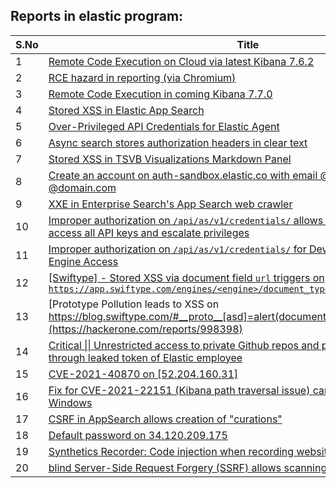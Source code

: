 ## Reports in elastic program:
| S.No | Title | Bounty |
| ---- | ----- | ------ |
| 1 | [Remote Code Execution on Cloud via latest Kibana 7.6.2](https://hackerone.com/reports/852613) | $10000.0 |
| 2 | [RCE hazard in reporting (via Chromium)](https://hackerone.com/reports/1168765) | $10000.0 |
| 3 | [Remote Code Execution in coming Kibana 7.7.0](https://hackerone.com/reports/861744) | $5000.0 |
| 4 | [Stored XSS in Elastic App Search](https://hackerone.com/reports/846905) | $2000.0 |
| 5 | [Over-Privileged API Credentials for Elastic Agent](https://hackerone.com/reports/1082900) | $1300.0 |
| 6 | [Async search stores authorization headers in clear text](https://hackerone.com/reports/1042716) | $1000.0 |
| 7 | [Stored XSS in TSVB Visualizations Markdown Panel](https://hackerone.com/reports/858874) | $0.0 |
| 8 | [Create an account on auth-sandbox.elastic.co with email @elastic.co or any other @domain.com](https://hackerone.com/reports/837510) | $0.0 |
| 9 | [XXE in Enterprise Search's App Search web crawler](https://hackerone.com/reports/1156748) | $0.0 |
| 10 | [Improper authorization on `/api/as/v1/credentials/` allows any App Search user to access all API keys and escalate privileges](https://hackerone.com/reports/1168528) | $0.0 |
| 11 | [Improper authorization on `/api/as/v1/credentials/` for  Dev Role User with Limited Engine Access](https://hackerone.com/reports/1218680) | $0.0 |
| 12 | [[Swiftype] - Stored XSS via document field `url` triggers on `https://app.swiftype.com/engines/<engine>/document_types/<type>/documents/<id>`](https://hackerone.com/reports/1245787) | $0.0 |
| 13 | [Prototype Pollution leads to XSS on https://blog.swiftype.com/#__proto__[asd]=alert(document.domain)](https://hackerone.com/reports/998398) | $0.0 |
| 14 | [Critical &#124;&#124; Unrestricted access to private Github repos and properties of Elastic through leaked token of Elastic employee](https://hackerone.com/reports/1266188) | $0.0 |
| 15 | [CVE-2021-40870 on [52.204.160.31]](https://hackerone.com/reports/1356845) | $0.0 |
| 16 | [Fix for CVE-2021-22151 (Kibana path traversal issue) can be bypassed on Windows](https://hackerone.com/reports/1353603) | $0.0 |
| 17 | [CSRF in AppSearch allows creation of "curations"](https://hackerone.com/reports/1477050) | $0.0 |
| 18 | [Default password on 34.120.209.175](https://hackerone.com/reports/1415241) | $0.0 |
| 19 | [Synthetics Recorder: Code injection when recording website with malicious content](https://hackerone.com/reports/1636382) | $0.0 |
| 20 | [blind Server-Side Request Forgery (SSRF)  allows scanning internal ports](https://hackerone.com/reports/1300585) | $0.0 |